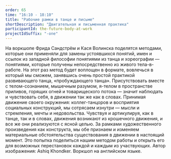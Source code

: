 ```yaml
---
order: 65
time: "16:10 - 18:10"
title: "Рабочие рамки в танце и письме"
shortDescription: "Двигательная и письменная практика"
participantId: the-future-body-at-work
projectIdSuffix: "-one"
---
```


На воркшопе Фрида Сандстрём и Кася Волинска поделятся методами, которые они применяли для замены устоявшихся понятий, имен и ссылок из западной философии понятиями из танца и хореографии — понятиями, которые получены непосредственно из живого тела-в-работе. На этот раз метод будет воплощен в формате, вовлечься в который мы сможем, занявшись очень простой практикой развивающего танца, «пробуждающего танца».
Присутствовать вместе с телом-сознанием, мышечным разумом, я-телом в пространстве приливов, горящих огней и товарищеского потока — значит наблюдать и чувствовать себя, в движении так же как в словах. Принимая движение своего окружения: коллег-танцоров и восприятия социальных конструкций, мы сотрясаем изнутри — мысли и стремления, мечты и недовольства. Чувствуя и артикулируя, как в танце, так и в словах, движения возникают из крошечного движения, и все же они реализуются с ясной целью. За рамками художественного произведения как конструкта, мы обе признаем и изменяем материальные обстоятельства существования в движении в настоящий момент.
Это попытка поделиться нашим методом работы и открыть его для возможных перестановок каждой и каждым из участвующих.
Автор изображения: Ashiq Khondker.
Воркшоп на английском языке.
